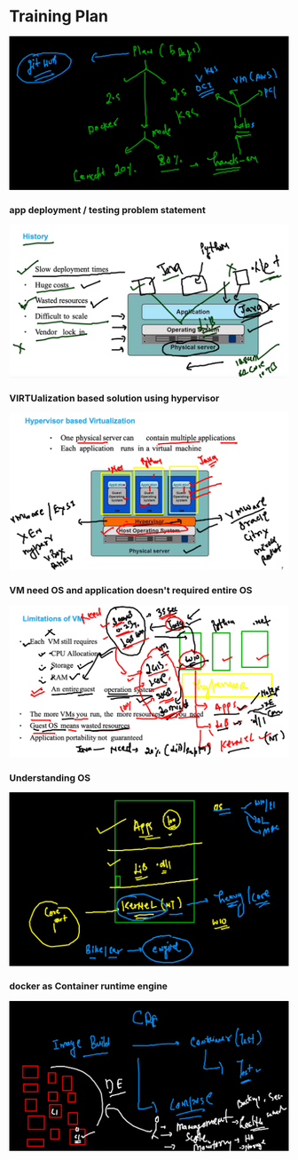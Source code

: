 # Training Plan 

<img src="plan.png">

### app deployment / testing problem statement 

<img src="prob.png">

### VIRTUalization based solution using hypervisor 

<img src="hyper.png">

### VM need OS and application doesn't required entire OS 

<img src="os.png">

### Understanding OS 

<img src="Os1.png">

### docker as Container runtime engine 

<img src="cre.png">


